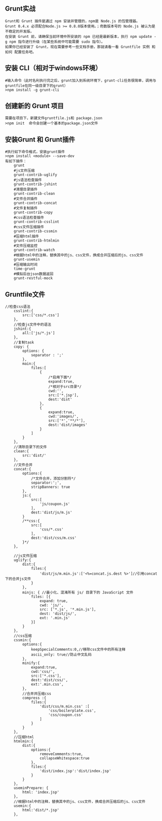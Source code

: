 ## Grunt实战
	Grunt和 Grunt 插件是通过 npm 安装并管理的，npm是 Node.js 的包管理器。
	Grunt 0.4.x 必须配合Node.js >= 0.8.0版本使用。；奇数版本号的 Node.js 被认为是不稳定的开发版。
	在安装 Grunt 前，请确保当前环境中所安装的 npm 已经是最新版本，执行 npm update -g npm 指令进行升级（在某些系统中可能需要 sudo 指令）。
	如果你已经安装了 Grunt，现在需要参考一些文档手册，那就请看一看 Gruntfile 实例 和如何 配置任务吧。
## 安装 CLI（相对于windows环境）
	#输入命令（此时名利执行完之后，grunt加入到系统环境下，grunt-cli任务很简单，调用与gruntfile在同一级目录下的grunt）
	>npm install -g grunt-cli
## 创建新的 Grunt 项目
	需要在项目下，新建文件gruntfile.js和 package.json
    >npm init  命令会创建一个基本的package.json文件
## 安装Grunt 和 Grunt插件
	#执行如下命令格式，安装grunt插件
    >npm install <module> --save-dev
    有如下插件：
    	grunt
    	#js文件压缩
		grunt-contrib-uglify
        #js语法检查插件
        grunt-contrib-jshint
        #清理目录插件
        grunt-contrib-clean
        #文件合并插件
        grunt-contrib-concat
        #文件复制插件
        grunt-contrib-copy
        #css语法检查插件
        grunt-contrib-csslint
        #css文件压缩插件
        grunt-contrib-cssmin
        #压缩html插件
        grunt-contrib-htmlmin
        #文件压缩监控
        grunt-contrib-watch
        #根据html中的注释，替换其中的js、css文件，换成合并压缩后的js、css文件
        grunt-usemin
        #压缩输出时间
        time-grunt
        #模拟后台json数据返回
        grunt-restful-mock
## Gruntfile文件
	//检查css语法
		csslint:{
			src:['css/*.css']
		},
		//检查js文件中的语法
		jshint:{
			all:['js/*.js']
		},
		//复制task
		copy: {
			options: {
				separator : ';'
			},
			main:{
				files:[ 
					{
						/*启用下面*/
						expand:true,
						/*相对于src目录*/
						cwd:'',
						src:['*.jsp'],
						dest:'dist'
					},
					{
						expand:true,
						cwd:'images/',
						src:['*','**/*'],
						dest:'dist/images'
					}
				]
			} 
		},
		//清除目录下的文件
		clean:{
			src:'dist/'
		},
		//文件合并
		concat:{
			options:{
				/*文件合并，添加分割符*/
				separator:';',
				stripBanners: true
			},
			js:{
				src:[
					'js/coupon.js'
				],
				dest:'dist/js/m.js'
			}
			/**css:{
				src:[
					'css/*.css'
				],
				dest:'dist/css/m.css'
			}*/
		},
		
		//js文件压缩
		uglify:{
			dist:{
				files:{
					'dist/js/m.min.js':['<%=concat.js.dest %>']//引用concat下的合并js文件
				}
			},
            minjs: { //最小化、混淆所有 js/ 目录下的 JavaScript 文件
                files: [{
                    expand: true,
                    cwd: 'js/',
                    src: ['*.js', '*.min.js'],
                    dest: 'dist/js/',
                    ext: '.min.js'
                }]
            }
		},
		//css压缩
		cssmin:{
			options:{
				keepSpecialComments:0,//移除css文件中的所有注释
				ascii_only: true//防止中文乱码
			},
			minify:{
				expand:true,
				cwd:'css/',
				src:['*.css'],
				dest:'dist/css/',
				ext:'.min.css',
			},
			//合并并压缩css
			compress :{
				files:{
					'dist/css/m.min.css' :[
						'css/boilerplate.css',
						'css/coupon.css'
					]
				}
			}
		},
		//压缩html
		htmlmin:{
			dist:{
				options:{
					removeComments:true,
					collapseWhitespace:true
				},
				files:{
					'dist/index.jsp':'dist/index.jsp'
				}
			}
		},
		useminPrepare: {
  			html: 'index.jsp'
		},
		//根据html中的注释，替换其中的js、css文件，换成合并压缩后的js、css文件
		usemin:{
			html:'dist/*.jsp'
		},
